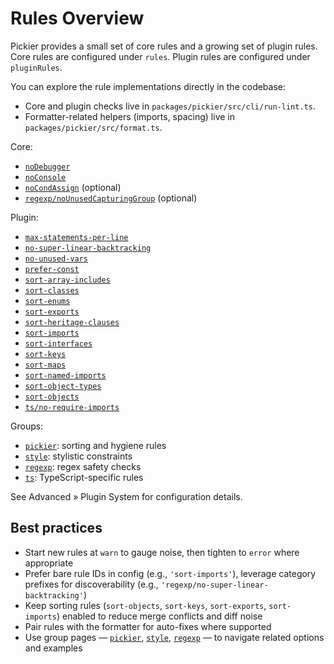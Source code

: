 # Rules Overview

Pickier provides a small set of core rules and a growing set of plugin rules. Core rules are configured under `rules`. Plugin rules are configured under `pluginRules`.

You can explore the rule implementations directly in the codebase:

- Core and plugin checks live in `packages/pickier/src/cli/run-lint.ts`.
- Formatter-related helpers (imports, spacing) live in `packages/pickier/src/format.ts`.

Core:

- [`noDebugger`](/rules/no-debugger)
- [`noConsole`](/rules/no-console)
- [`noCondAssign`](/rules/no-cond-assign) (optional)
- [`regexp/noUnusedCapturingGroup`](/rules/regexp-no-unused-capturing-group) (optional)

Plugin:

- [`max-statements-per-line`](/rules/style-max-statements-per-line)
- [`no-super-linear-backtracking`](/rules/regexp-no-super-linear-backtracking)
- [`no-unused-vars`](/rules/no-unused-vars)
- [`prefer-const`](/rules/prefer-const)
- [`sort-array-includes`](/rules/sort-array-includes)
- [`sort-classes`](/rules/sort-classes)
- [`sort-enums`](/rules/sort-enums)
- [`sort-exports`](/rules/sort-exports)
- [`sort-heritage-clauses`](/rules/pickier-sort-heritage-clauses)
- [`sort-imports`](/rules/pickier-sort-imports)
- [`sort-interfaces`](/rules/sort-interfaces)
- [`sort-keys`](/rules/sort-keys)
- [`sort-maps`](/rules/sort-maps)
- [`sort-named-imports`](/rules/pickier-sort-named-imports)
- [`sort-object-types`](/rules/sort-object-types)
- [`sort-objects`](/rules/pickier-sort-objects)
- [`ts/no-require-imports`](/rules/ts-no-require-imports)

Groups:

- [`pickier`](/rules/pickier): sorting and hygiene rules
- [`style`](/rules/style): stylistic constraints
- [`regexp`](/rules/regexp): regex safety checks
- [`ts`](/rules/ts): TypeScript-specific rules

See Advanced » Plugin System for configuration details.

## Best practices

- Start new rules at `warn` to gauge noise, then tighten to `error` where appropriate
- Prefer bare rule IDs in config (e.g., `'sort-imports'`), leverage category prefixes for discoverability (e.g., `'regexp/no-super-linear-backtracking'`)
- Keep sorting rules (`sort-objects`, `sort-keys`, `sort-exports`, `sort-imports`) enabled to reduce merge conflicts and diff noise
- Pair rules with the formatter for auto-fixes where supported
- Use group pages — [`pickier`](/rules/pickier), [`style`](/rules/style), [`regexp`](/rules/regexp) — to navigate related options and examples
